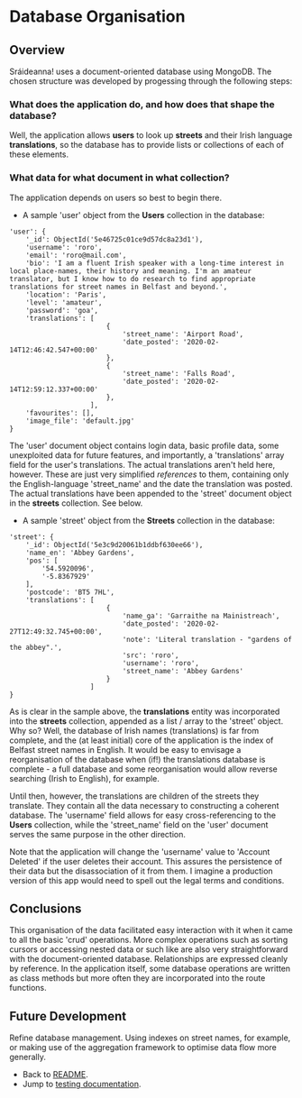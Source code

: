 # Database Organisation

## Overview
Sráideanna! uses a document-oriented database using MongoDB. The chosen structure was developed by progessing through the following steps:

### What does the application do, and how does that shape the database?
Well, the application allows **users** to look up **streets** and their Irish language **translations**, so the database has to provide lists or collections of each of these elements.

### What data for what document in what collection?
The application depends on users so best to begin there. 

* A sample 'user' object from the **Users** collection in the database:

```
'user': {
	'_id': ObjectId('5e46725c01ce9d57dc8a23d1'),
	'username': 'roro',
	'email': 'roro@mail.com',
	'bio': 'I am a fluent Irish speaker with a long-time interest in local place-names, their history and meaning. I'm an amateur translator, but I know how to do research to find appropriate translations for street names in Belfast and beyond.',
	'location': 'Paris',
	'level': 'amateur',
	'password': 'goa',
	'translations': [
						{
							'street_name': 'Airport Road',
							'date_posted': '2020-02-14T12:46:42.547+00:00'
						},
						{
							'street_name': 'Falls Road',
							'date_posted': '2020-02-14T12:59:12.337+00:00'
						},
					],
	'favourites': [],
	'image_file': 'default.jpg'
}
```

The 'user' document object contains login data, basic profile data, some unexploited data for future features, and importantly, a 'translations' array field for the user's translations. The actual translations aren't held here, however. These are just very simplified <em>references</em> to them, containing only the English-language 'street_name' and the date the translation was posted. The actual translations have been appended to the 'street' document object in the **streets** collection. See below. 

* A sample 'street' object from the **Streets** collection in the database:

```
'street': {
	'_id': ObjectId('5e3c9d20061b1ddbf630ee66'),
	'name_en': 'Abbey Gardens',
	'pos': [
		'54.5920096',
		'-5.8367929'
	],
	'postcode': 'BT5 7HL',
	'translations': [
						{
							'name_ga': 'Garraithe na Mainistreach',
							'date_posted': '2020-02-27T12:49:32.745+00:00',
							'note': 'Literal translation - "gardens of the abbey".',
							'src': 'roro',
							'username': 'roro',
							'street_name': 'Abbey Gardens'
						}
					]
}

```

As is clear in the sample above, the **translations** entity was incorporated into the **streets** collection, appended as a list / array to the 'street' object. Why so? Well, the database of Irish names (translations) is far from complete, and the (at least initial) core of the application is the index of Belfast street names in English. It would be easy to envisage a reorganisation of the database when (if!) the translations database is complete - a full database and some reorganisation would allow reverse searching (Irish to English), for example.

Until then, however, the translations are children of the streets they translate. They contain all the data necessary to constructing a coherent database. The 'username' field allows for easy cross-referencing to the **Users** collection, while the 'street_name' field on the 'user' document serves the same purpose in the other direction.

Note that the application will change the 'username' value to 'Account Deleted' if the user deletes their account. This assures the persistence of their data but the disassociation of it from them. I imagine a production version of this app would need to spell out the legal terms and conditions.

## Conclusions
This organisation of the data facilitated easy interaction with it when it came to all the basic 'crud' operations. More complex operations such as sorting cursors or accessing nested data or such like are also very straightforward with the document-oriented database. Relationships are expressed cleanly by reference. In the application itself, some database operations are written as class methods but more often they are incorporated into the route functions.

## Future Development
Refine database management. Using indexes on street names, for example, or making use of the aggregation framework to optimise data flow more generally.






* Back to [README](../../README.md).
* Jump to [testing documentation](../docs/testing.md).
